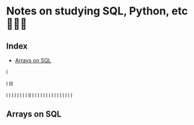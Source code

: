 # Notes on studying SQL, Python, etc 🚀🌀🌿

## Index
- <a href="#sql_arrays">Arrays on SQL</a>


l

l
lll




l
l
l
l
l
l
l
l
ll
l
l
l
l
l
l
l
l
l
l
l
l
l
l
l



<a name=sql_arrays></a>
## Arrays on SQL